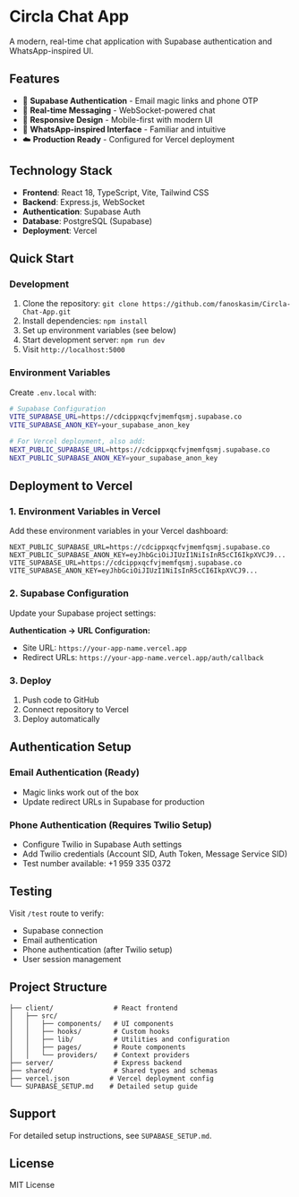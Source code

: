 # Circla Chat App

A modern, real-time chat application with Supabase authentication and WhatsApp-inspired UI.

## Features

- 🔐 **Supabase Authentication** - Email magic links and phone OTP
- 💬 **Real-time Messaging** - WebSocket-powered chat
- 📱 **Responsive Design** - Mobile-first with modern UI
- 🎨 **WhatsApp-inspired Interface** - Familiar and intuitive
- ☁️ **Production Ready** - Configured for Vercel deployment

## Technology Stack

- **Frontend**: React 18, TypeScript, Vite, Tailwind CSS
- **Backend**: Express.js, WebSocket
- **Authentication**: Supabase Auth
- **Database**: PostgreSQL (Supabase)
- **Deployment**: Vercel

## Quick Start

### Development

1. Clone the repository: `git clone https://github.com/fanoskasim/Circla-Chat-App.git`
2. Install dependencies: `npm install`
3. Set up environment variables (see below)
4. Start development server: `npm run dev`
5. Visit `http://localhost:5000`

### Environment Variables

Create `.env.local` with:

```bash
# Supabase Configuration
VITE_SUPABASE_URL=https://cdcippxqcfvjmemfqsmj.supabase.co
VITE_SUPABASE_ANON_KEY=your_supabase_anon_key

# For Vercel deployment, also add:
NEXT_PUBLIC_SUPABASE_URL=https://cdcippxqcfvjmemfqsmj.supabase.co
NEXT_PUBLIC_SUPABASE_ANON_KEY=your_supabase_anon_key
```

## Deployment to Vercel

### 1. Environment Variables in Vercel

Add these environment variables in your Vercel dashboard:

```
NEXT_PUBLIC_SUPABASE_URL=https://cdcippxqcfvjmemfqsmj.supabase.co
NEXT_PUBLIC_SUPABASE_ANON_KEY=eyJhbGciOiJIUzI1NiIsInR5cCI6IkpXVCJ9...
VITE_SUPABASE_URL=https://cdcippxqcfvjmemfqsmj.supabase.co
VITE_SUPABASE_ANON_KEY=eyJhbGciOiJIUzI1NiIsInR5cCI6IkpXVCJ9...
```

### 2. Supabase Configuration

Update your Supabase project settings:

**Authentication → URL Configuration:**
- Site URL: `https://your-app-name.vercel.app`
- Redirect URLs: `https://your-app-name.vercel.app/auth/callback`

### 3. Deploy

1. Push code to GitHub
2. Connect repository to Vercel
3. Deploy automatically

## Authentication Setup

### Email Authentication (Ready)
- Magic links work out of the box
- Update redirect URLs in Supabase for production

### Phone Authentication (Requires Twilio Setup)
- Configure Twilio in Supabase Auth settings
- Add Twilio credentials (Account SID, Auth Token, Message Service SID)
- Test number available: +1 959 335 0372

## Testing

Visit `/test` route to verify:
- Supabase connection
- Email authentication
- Phone authentication (after Twilio setup)
- User session management

## Project Structure

```
├── client/               # React frontend
│   ├── src/
│   │   ├── components/   # UI components
│   │   ├── hooks/        # Custom hooks
│   │   ├── lib/          # Utilities and configuration
│   │   ├── pages/        # Route components
│   │   └── providers/    # Context providers
├── server/               # Express backend
├── shared/               # Shared types and schemas
├── vercel.json          # Vercel deployment config
└── SUPABASE_SETUP.md    # Detailed setup guide
```

## Support

For detailed setup instructions, see `SUPABASE_SETUP.md`.

## License

MIT License